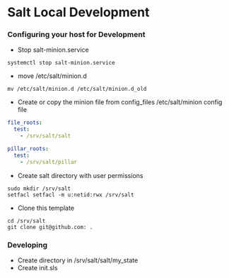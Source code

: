 # Salt Local Development

### Configuring your host for Development

- Stop salt-minion.service
```
systemctl stop salt-minion.service
```
- move /etc/salt/minion.d 
```
mv /etc/salt/minion.d /etc/salt/minion.d_old
```
- Create or copy the minion file from config_files /etc/salt/minion config file
``` yaml
file_roots:
  test:
    - /srv/salt/salt

pillar_roots:
  test:
    - /srv/salt/pillar
```
- Create salt directory with user permissions
```
sudo mkdir /srv/salt
setfacl setfacl -m u:netid:rwx /srv/salt
```
- Clone this template
```
cd /srv/salt
git clone git@github.com: .
```

### Developing

- Create directory in /srv/salt/salt/my_state
- Create init.sls